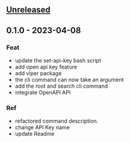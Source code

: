 <a name="unreleased"></a>
## [Unreleased]


<a name="0.1.0"></a>
## 0.1.0 - 2023-04-08
### Feat
- update the set-api-key bash script
- add open api key feature
- add viper package
- the cli command can now take an argument
- add the root and search cli command
- integrate OpenAPI API

### Ref
- refactored command description.
- change API Key name
- update Readme


[Unreleased]: https://github.com/Ederene20/anx/compare/0.1.0...HEAD
